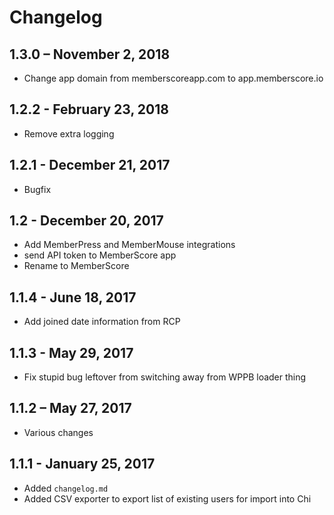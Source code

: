 # Changelog

## 1.3.0 – November 2, 2018
- Change app domain from memberscoreapp.com to app.memberscore.io

## 1.2.2 - February 23, 2018
- Remove extra logging

## 1.2.1 - December 21, 2017
- Bugfix

## 1.2 - December 20, 2017
- Add MemberPress and MemberMouse integrations
- send API token to MemberScore app
- Rename to MemberScore

## 1.1.4 - June 18, 2017
- Add joined date information from RCP

## 1.1.3 - May 29, 2017
- Fix stupid bug leftover from switching away from WPPB loader thing

## 1.1.2 – May 27, 2017
- Various changes

## 1.1.1 - January 25, 2017
- Added `changelog.md`
- Added CSV exporter to export list of existing users for import into Chi